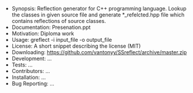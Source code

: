 - Synopsis:
  Reflection generator for C++ programming language.
  Lookup the classes in given source file and generate *_refelcted.hpp  file which contains  reflections of source classes.
- Documentation:
Presenation.ppt
- Motivation:
Diploma work
- Usage:
greflect -i input_file -o output_file
- License:
  A short snippet describing the license (MIT)
- Downloading:
  https://github.com/vantonyy/SSreflect/archive/master.zip
- Development: ...
- Tests: ...
- Contributors: ...
- Installation: ...
- Bug Reporting: ...
